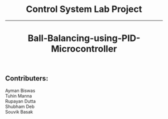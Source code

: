 <h1 align ='center'>Control System Lab Project</h1>

---

<h1 align ='center'>Ball-Balancing-using-PID-Microcontroller</h1>

<br>


## Contributers:
Ayman Biswas
<br>
Tuhin Manna
<br>
Rupayan Dutta
<br>
Shubham Deb
<br>
Souvik Basak
